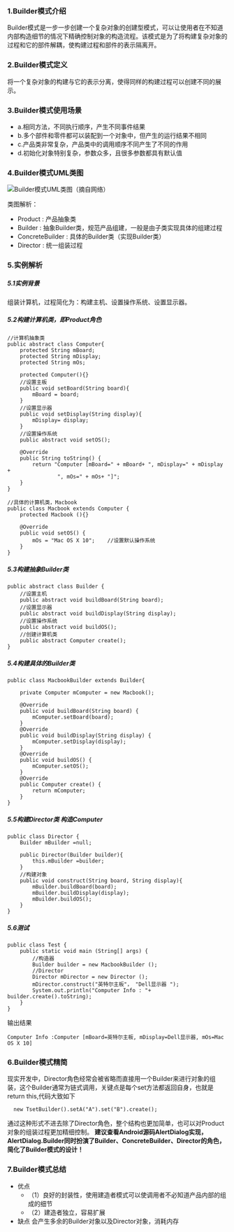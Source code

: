 ### 1.Builder模式介绍
Builder模式是一步一步创建一个复杂对象的创建型模式，可以让使用者在不知道内部构造细节的情况下精确控制对象的构造流程。该模式是为了将构建复杂对象的过程和它的部件解耦，使构建过程和部件的表示隔离开。
### 2.Builder模式定义
将一个复杂对象的构建与它的表示分离，使得同样的构建过程可以创建不同的展示。
### 3.Builder模式使用场景
* a.相同方法，不同执行顺序，产生不同事件结果
* b.多个部件和零件都可以装配到一个对象中，但产生的运行结果不相同
* c.产品类非常复杂，产品类中的调用顺序不同产生了不同的作用
* d.初始化对象特别复杂，参数众多，且很多参数都具有默认值
### 4.Builder模式UML类图

![ Builder模式UML类图（摘自网络）](https://upload-images.jianshu.io/upload_images/6318561-9197aad5c39ac42f.png?imageMogr2/auto-orient/strip%7CimageView2/2/w/1240)

类图解析：
* Product : 产品抽象类
* Builder : 抽象Builder类，规范产品组建，一般是由子类实现具体的组建过程
* ConcreteBuilder : 具体的Builder类（实现Builder类）
* Director : 统一组装过程
### 5.实例解析
##### 5.1实例背景
组装计算机，过程简化为：构建主机、设置操作系统、设置显示器。
##### 5.2构建计算机类，即Product角色
```
//计算机抽象类
public abstract class Computer{
    protected String mBoard;
    protected String mDisplay;
    protected String mOs;
  
    protected Computer(){}
    //设置主板
    public void setBoard(String board){
        mBoard = board;
    }
    //设置显示器
    public void setDisplay(String display){
        mDisplay= display;
    }
    //设置操作系统
    public abstract void setOS();

    @Override
    public String toString() {
        return "Computer [mBoard=" + mBoard+ ", mDisplay=" + mDisplay +
                ", mOs=" + mOs+ "]";
    }
}
```
```
//具体的计算机类，Macbook
public class Macbook extends Computer {
    protected Macbook (){}
    
    @Override
    public void setOS() {
        mOs = "Mac OS X 10";    //设置默认操作系统
    }
}
```
##### 5.3构建抽象Builder类
```
public abstract class Builder {
    //设置主机
    public abstract void buildBoard(String board);
    //设置显示器
    public abstract void buildDisplay(String display);
    //设置操作系统
    public abstract void buildOS();
    //创建计算机类
    public abstract Computer create();
}
```
##### 5.4构建具体的Builder类
```
public class MacbookBuilder extends Builder{

    private Computer mComputer = new Macbook();

    @Override
    public void buildBoard(String board) {
        mComputer.setBoard(board);
    }
    @Override
    public void buildDisplay(String display) {
        mComputer.setDisplay(display);
    }
    @Override
    public void buildOS() {
        mComputer.setOS();
    }
    @Override
    public Computer create() {
        return mComputer;
    }
}
```
##### 5.5构建Director类 构造Computer
```
public class Director {
    Builder mBuilder =null;

    public Director(Builder builder){
        this.mBuilder =builder;
    }
    //构建对象
    public void construct(String board, String display){
        mBuilder.buildBoard(board);
        mBuilder.buildDisplay(display);
        mBuilder.buildOS();
    }
}
```
##### 5.6测试
```
public class Test {
    public static void main (String[] args) {
        //构造器
        Builder builder = new MacbookBuilder ();
        //Director
        Director mDirector = new Director ();
        mDirector.construct("英特尔主板"， "Dell显示器 ");
        System.out.println("Computer Info : "+ builder.create().toString);
    }
}
```
输出结果
```
Computer Info :Computer [mBoard=英特尔主板, mDisplay=Dell显示器, mOs=Mac OS X 10]
```
### 6.Builder模式精简
现实开发中，Director角色经常会被省略而直接用一个Builder来进行对象的组装，这个Builder通常为链式调用，关键点是每个set方法都返回自身，也就是return this,代码大致如下
```
  new TsetBuilder().setA("A").set("B").create();
```
通过这种形式不进去除了Director角色，整个结构也更加简单，也可以对Product对象的组装过程更加精细控制。
**建议查看Android源码AlertDialog实现，AlertDialog.Builder同时扮演了Builder、ConcreteBuilder、Director的角色，简化了Builder模式的设计！**
### 7.Builder模式总结
* 优点
   * （1）良好的封装性，使用建造者模式可以使调用者不必知道产品内部的组成的细节
  * （2）建造者独立，容易扩展
* 缺点
会产生多余的Builder对象以及Director对象，消耗内存
